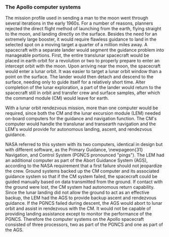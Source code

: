 ### The Apollo computer systems

The mission profile used in sending a man to the moon went
through several iterations in the early 1960s. For a number of reasons,
planners rejected the direct flight method of launching from the earth,
flying straight to the moon, and landing directly on the surface.
Besides the need for an extremely large booster, it would require
flawless guidance to land in the selected spot on a moving target a
quarter of a million miles away. A spacecraft with a separate lander
would segment the guidance problem into manageable portions. First, the
entire translunar spacecraft would be placed in earth orbit for a
revolution or two to properly prepare to enter an intercept orbit with
the moon. Upon arriving near the moon, the spacecraft would enter a
lunar orbit. It was easier to target a lunar orbit window than a point
on the surface. The lander would then detach and descend to the surface,
needing only to guide itself for a relatively short time. Alter
completion of the lunar exploration, a part of the lander would return
to the spacecraft still in orbit and transfer crew and surface samples,
after which the command module (CM) would leave for earth.

With a lunar orbit rendezvous mission, more than one computer would be
required, since both the CM and the lunar excursion module (LEM) needed
on-board computers for the guidance and navigation function. The CM's
computer would handle the translunar and transearth navigation and the
LEM's would provide for autonomous landing, ascent, and rendezvous
guidance.

NASA referred to this system with its two computers, identical in design
but with different software, as the Primary Guidance,
\newpageon{31} Navigation, and Control System (PGNCS pronounced "pings").
The LEM had an additional computer as part of the Abort Guidance System
(AGS), according to the NASA requirement that a first failure should not
jeopardize the crew. Ground systems backed up the CM computer and its
associated guidance system so that if the CM system failed, the
spacecraft could be guided manually based on data transmitted from the
ground. If contact with the ground were lost, the CM system had
autonomous return capability. Since the lunar landing did not allow the
ground to act as an effective backup, the LEM had the AGS to provide
backup ascent and rendezvous guidance. If the PGNCS failed during
descent, the AGS would abort to lunar orbit and assist in rendezvous
with the CM. It would not be capable of providing landing assistance
except to monitor the performance of the PGNCS. Therefore the computer
systems on the Apollo spacecraft consisted of three processors, two as
part of the PGNCS and one as part of the AGS.
